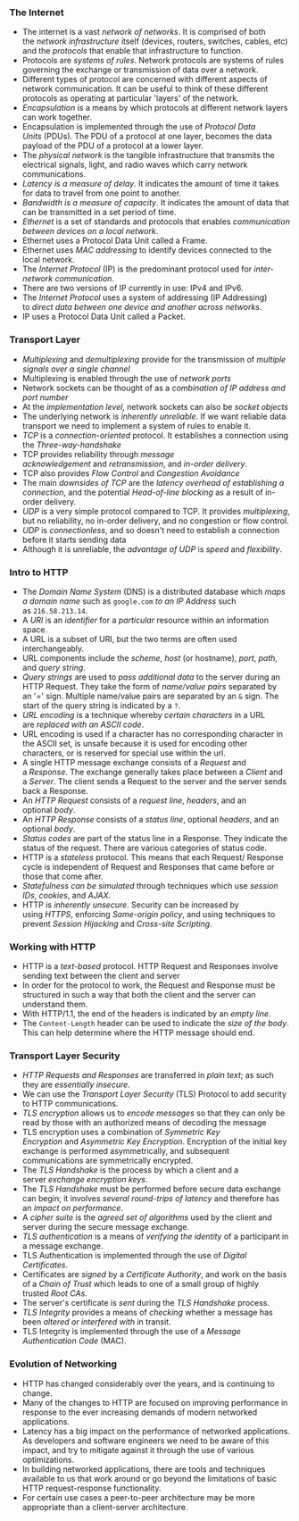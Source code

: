 ### The Internet

- The internet is a vast _network of networks_. It is comprised of both the _network infrastructure_ itself (devices, routers, switches, cables, etc) and the _protocols_ that enable that infrastructure to function.
- Protocols are _systems of rules_. Network protocols are systems of rules governing the exchange or transmission of data over a network.
- Different types of protocol are concerned with different aspects of network communication. It can be useful to think of these different protocols as operating at particular 'layers' of the network.
- _Encapsulation_ is a means by which protocols at different network layers can work together.
- Encapsulation is implemented through the use of _Protocol Data Units_ (PDUs). The PDU of a protocol at one layer, becomes the data payload of the PDU of a protocol at a lower layer.
- The _physical network_ is the tangible infrastructure that transmits the electrical signals, light, and radio waves which carry network communications.
- _Latency is a measure of delay_. It indicates the amount of time it takes for data to travel from one point to another.
- _Bandwidth is a measure of capacity_. It indicates the amount of data that can be transmitted in a set period of time.
- _Ethernet_ is a set of standards and protocols that enables _communication between devices on a local network_.
- Ethernet uses a Protocol Data Unit called a Frame.
- Ethernet uses _MAC addressing_ to identify devices connected to the local network.
- The _Internet Protocol_ (IP) is the predominant protocol used for _inter-network communication_.
- There are two versions of IP currently in use: IPv4 and IPv6.
- The _Internet Protocol_ uses a system of addressing (IP Addressing) to _direct data between one device and another across networks_.
- IP uses a Protocol Data Unit called a Packet.

### Transport Layer

- _Multiplexing_ and _demultiplexing_ provide for the transmission of _multiple signals over a single channel_
- Multiplexing is enabled through the use of _network ports_
- Network sockets can be thought of as a _combination of IP address and port number_
- At the _implementation level_, network sockets can also be _socket objects_
- The underlying network is _inherently unreliable_. If we want reliable data transport we need to implement a system of rules to enable it.
- _TCP_ is a _connection-oriented_ protocol. It establishes a connection using the _Three-way-handshake_
- TCP provides reliability through _message acknowledgement_ and _retransmission_, and _in-order delivery_.
- TCP also provides _Flow Control_ and _Congestion Avoidance_
- The main _downsides of TCP_ are the _latency overhead of establishing a connection_, and the potential _Head-of-line blocking_ as a result of in-order delivery.
- _UDP_ is a very simple protocol compared to TCP. It provides _multiplexing_, but no reliability, no in-order delivery, and no congestion or flow control.
- _UDP_ is _connectionless_, and so doesn't need to establish a connection before it starts sending data
- Although it is unreliable, the _advantage of UDP_ is _speed_ and _flexibility_.


### Intro to HTTP

- The _Domain Name System_ (DNS) is a distributed database which _maps a domain name_ such as `google.com` _to an IP Address_ such as `216.58.213.14`.
- A _URI_ is an _identifier_ for a _particular_ resource within an information space.
- A URL is a subset of URI, but the two terms are often used interchangeably.
- URL components include the _scheme_, _host_ (or hostname), _port_, _path_, and _query string_.
- _Query strings_ are used to _pass additional data_ to the server during an HTTP Request. They take the form of _name/value pairs_ separated by an '=' sign. Multiple name/value pairs are separated by an `&` sign. The start of the query string is indicated by a `?`.
- _URL encoding_ is a technique whereby _certain characters_ in a URL are _replaced with an ASCII code_.
- URL encoding is used if a character has no corresponding character in the ASCII set, is unsafe because it is used for encoding other characters, or is reserved for special use within the url.
- A single HTTP message exchange consists of a _Request_ and a _Response_. The exchange generally takes place between a _Client_ and a _Server_. The client sends a Request to the server and the server sends back a Response.
- An _HTTP Request_ consists of a _request line_, _headers_, and an optional _body_.
- An _HTTP Response_ consists of a _status line_, optional _headers_, and an optional _body_.
- _Status codes_ are part of the status line in a Response. They indicate the status of the request. There are various categories of status code.
- HTTP is a _stateless_ protocol. This means that each Request/ Response cycle is independent of Request and Responses that came before or those that come after.
- _Statefulness can be simulated_ through techniques which use _session IDs_, _cookies_, and _AJAX_.
- HTTP is _inherently unsecure_. Security can be increased by using _HTTPS_, enforcing _Same-origin policy_, and using techniques to prevent _Session Hijacking_ and _Cross-site Scripting_.

### Working with HTTP
- HTTP is a _text-based_ protocol. HTTP Request and Responses involve sending text between the client and server
- In order for the protocol to work, the Request and Response must be structured in such a way that both the client and the server can understand them.
- With HTTP/1.1, the end of the headers is indicated by an _empty line_.
- The `Content-Length` header can be used to indicate the _size of the body_. This can help determine where the HTTP message should end.

### Transport Layer Security
- _HTTP Requests and Responses_ are transferred in _plain text_; as such they are _essentially insecure_.
- We can use the _Transport Layer Security_ (TLS) Protocol to add security to HTTP communications.
- _TLS encryption_ allows us to _encode messages_ so that they can only be read by those with an authorized means of decoding the message
- TLS encryption uses a combination of _Symmetric Key Encryption_ and _Asymmetric Key Encryption_. Encryption of the initial key exchange is performed asymmetrically, and subsequent communications are symmetrically encrypted.
- The _TLS Handshake_ is the process by which a client and a server _exchange encryption keys_.
- The _TLS Handshake_ must be performed before secure data exchange can begin; it involves _several round-trips of latency_ and therefore has an _impact on performance_.
- A _cipher suite_ is the _agreed set of algorithms_ used by the client and server during the secure message exchange.
- _TLS authentication_ is a means of _verifying the identity_ of a participant in a message exchange.
- TLS Authentication is implemented through the use of _Digital Certificates_.
- Certificates are _signed_ by a _Certificate Authority_, and work on the basis of a _Chain of Trust_ which leads to one of a small group of highly trusted _Root CAs_.
- The server's certificate is _sent_ during the _TLS Handshake_ process.
- _TLS Integrity_ provides a means of _checking_ whether a message has been _altered or interfered with_ in transit.
- TLS Integrity is implemented through the use of a _Message Authentication Code_ (MAC).


### Evolution of Networking
- HTTP has changed considerably over the years, and is continuing to change.
- Many of the changes to HTTP are focused on improving performance in response to the ever increasing demands of modern networked applications.
- Latency has a big impact on the performance of networked applications. As developers and software engineers we need to be aware of this impact, and try to mitigate against it through the use of various optimizations.
- In building networked applications, there are tools and techniques available to us that work around or go beyond the limitations of basic HTTP request-response functionality.
- For certain use cases a peer-to-peer architecture may be more appropriate than a client-server architecture.



